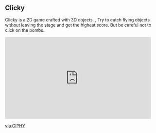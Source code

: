 <div style="text-align:center;">
</div>

## Clicky

Clicky is a 2D game crafted with 3D objects. , Try to catch flying objects without leaving the stage and get the highest score. But be careful not to click on the bombs.


<iframe src="https://giphy.com/embed/dU0QrzBh4pqT4cpgbW" width="480" height="269" frameBorder="0" class="giphy-embed" allowFullScreen></iframe><p><a href="https://giphy.com/gifs/dU0QrzBh4pqT4cpgbW">via GIPHY</a></p>




